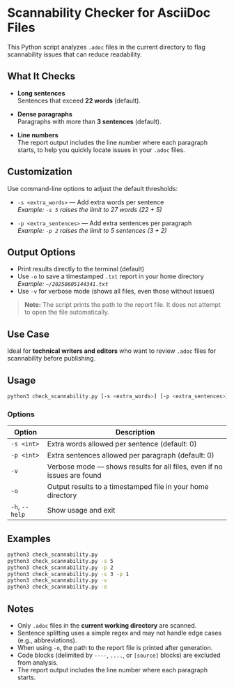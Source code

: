 # Scannability Checker for AsciiDoc Files

This Python script analyzes `.adoc` files in the current directory to flag scannability issues that can reduce readability.

## What It Checks

- **Long sentences**  
  Sentences that exceed **22 words** (default).

- **Dense paragraphs**  
  Paragraphs with more than **3 sentences** (default).

- **Line numbers**  
  The report output includes the line number where each paragraph starts, to help you quickly locate issues in your `.adoc` files.

## Customization

Use command-line options to adjust the default thresholds:

- `-s <extra_words>` — Add extra words per sentence  
  _Example: `-s 5` raises the limit to 27 words (22 + 5)_

- `-p <extra_sentences>` — Add extra sentences per paragraph  
  _Example: `-p 2` raises the limit to 5 sentences (3 + 2)_

## Output Options

- Print results directly to the terminal (default)
- Use `-o` to save a timestamped `.txt` report in your home directory  
  _Example: `~/20250605144341.txt`_
- Use `-v` for verbose mode (shows all files, even those without issues)

> **Note:** The script prints the path to the report file. It does not attempt to open the file automatically.

## Use Case

Ideal for **technical writers and editors** who want to review `.adoc` files for scannability before publishing.

## Usage

```bash
python3 check_scannability.py [-s <extra_words>] [-p <extra_sentences>] [-v] [-o]
```

### Options

| Option         | Description                                                             |
| -------------- | ----------------------------------------------------------------------- |
| `-s <int>`     | Extra words allowed per sentence (default: 0)                           |
| `-p <int>`     | Extra sentences allowed per paragraph (default: 0)                      |
| `-v`           | Verbose mode — shows results for all files, even if no issues are found |
| `-o`           | Output results to a timestamped file in your home directory             |
| `-h`, `--help` | Show usage and exit                                                     |

## Examples

```bash
python3 check_scannability.py
python3 check_scannability.py -s 5
python3 check_scannability.py -p 2
python3 check_scannability.py -s 3 -p 1
python3 check_scannability.py -v
python3 check_scannability.py -o
```

## Notes

* Only `.adoc` files in the **current working directory** are scanned.
* Sentence splitting uses a simple regex and may not handle edge cases (e.g., abbreviations).
* When using `-o`, the path to the report file is printed after generation.
* Code blocks (delimited by `----`, `....`, or `[source]` blocks) are excluded from analysis.
* The report output includes the line number where each paragraph starts.
